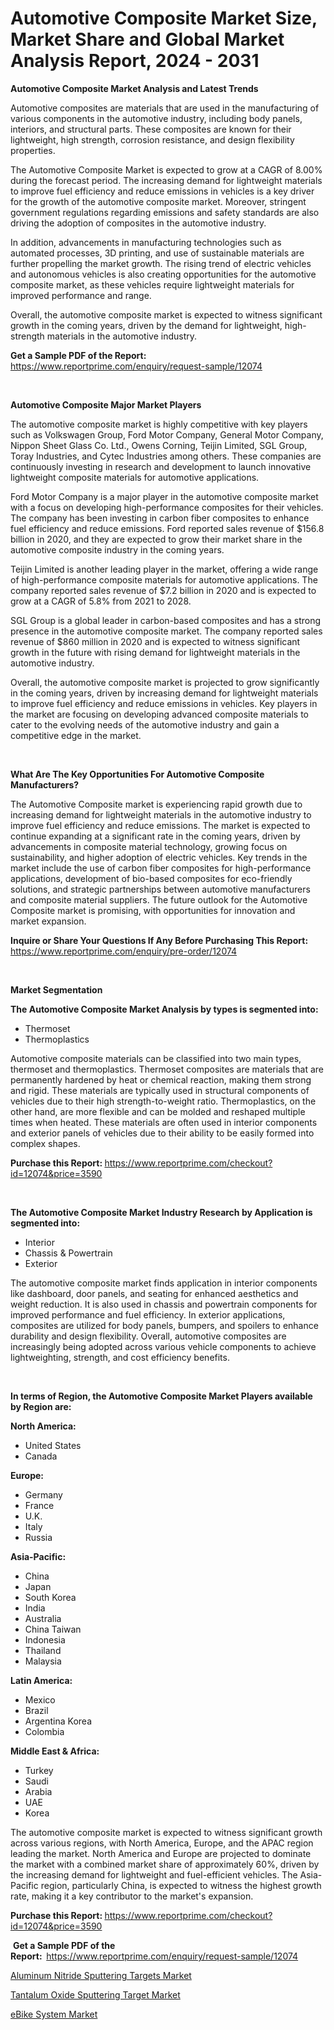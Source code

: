 <p><h1>Automotive Composite Market Size, Market Share and Global Market Analysis Report, 2024 - 2031</h1></p><p><strong>Automotive Composite Market Analysis and Latest Trends</strong></p>
<p><p>Automotive composites are materials that are used in the manufacturing of various components in the automotive industry, including body panels, interiors, and structural parts. These composites are known for their lightweight, high strength, corrosion resistance, and design flexibility properties.</p><p>The Automotive Composite Market is expected to grow at a CAGR of 8.00% during the forecast period. The increasing demand for lightweight materials to improve fuel efficiency and reduce emissions in vehicles is a key driver for the growth of the automotive composite market. Moreover, stringent government regulations regarding emissions and safety standards are also driving the adoption of composites in the automotive industry.</p><p>In addition, advancements in manufacturing technologies such as automated processes, 3D printing, and use of sustainable materials are further propelling the market growth. The rising trend of electric vehicles and autonomous vehicles is also creating opportunities for the automotive composite market, as these vehicles require lightweight materials for improved performance and range.</p><p>Overall, the automotive composite market is expected to witness significant growth in the coming years, driven by the demand for lightweight, high-strength materials in the automotive industry.</p></p>
<p><strong>Get a Sample PDF of the Report:&nbsp;</strong> <a href="https://www.reportprime.com/enquiry/request-sample/12074">https://www.reportprime.com/enquiry/request-sample/12074</a></p>
<p>&nbsp;</p>
<p><strong>Automotive Composite Major Market Players</strong></p>
<p><p>The automotive composite market is highly competitive with key players such as Volkswagen Group, Ford Motor Company, General Motor Company, Nippon Sheet Glass Co. Ltd., Owens Corning, Teijin Limited, SGL Group, Toray Industries, and Cytec Industries among others. These companies are continuously investing in research and development to launch innovative lightweight composite materials for automotive applications.</p><p>Ford Motor Company is a major player in the automotive composite market with a focus on developing high-performance composites for their vehicles. The company has been investing in carbon fiber composites to enhance fuel efficiency and reduce emissions. Ford reported sales revenue of $156.8 billion in 2020, and they are expected to grow their market share in the automotive composite industry in the coming years.</p><p>Teijin Limited is another leading player in the market, offering a wide range of high-performance composite materials for automotive applications. The company reported sales revenue of $7.2 billion in 2020 and is expected to grow at a CAGR of 5.8% from 2021 to 2028.</p><p>SGL Group is a global leader in carbon-based composites and has a strong presence in the automotive composite market. The company reported sales revenue of $860 million in 2020 and is expected to witness significant growth in the future with rising demand for lightweight materials in the automotive industry.</p><p>Overall, the automotive composite market is projected to grow significantly in the coming years, driven by increasing demand for lightweight materials to improve fuel efficiency and reduce emissions in vehicles. Key players in the market are focusing on developing advanced composite materials to cater to the evolving needs of the automotive industry and gain a competitive edge in the market.</p></p>
<p>&nbsp;</p>
<p><strong>What Are The Key Opportunities For Automotive Composite Manufacturers?</strong></p>
<p><p>The Automotive Composite market is experiencing rapid growth due to increasing demand for lightweight materials in the automotive industry to improve fuel efficiency and reduce emissions. The market is expected to continue expanding at a significant rate in the coming years, driven by advancements in composite material technology, growing focus on sustainability, and higher adoption of electric vehicles. Key trends in the market include the use of carbon fiber composites for high-performance applications, development of bio-based composites for eco-friendly solutions, and strategic partnerships between automotive manufacturers and composite material suppliers. The future outlook for the Automotive Composite market is promising, with opportunities for innovation and market expansion.</p></p>
<p><strong>Inquire or Share Your Questions If Any Before Purchasing This Report:</strong> <a href="https://www.reportprime.com/enquiry/pre-order/12074">https://www.reportprime.com/enquiry/pre-order/12074</a></p>
<p>&nbsp;</p>
<p><strong>Market Segmentation</strong></p>
<p><strong>The Automotive Composite Market Analysis by types is segmented into:</strong></p>
<p><ul><li>Thermoset</li><li>Thermoplastics</li></ul></p>
<p><p>Automotive composite materials can be classified into two main types, thermoset and thermoplastics. Thermoset composites are materials that are permanently hardened by heat or chemical reaction, making them strong and rigid. These materials are typically used in structural components of vehicles due to their high strength-to-weight ratio. Thermoplastics, on the other hand, are more flexible and can be molded and reshaped multiple times when heated. These materials are often used in interior components and exterior panels of vehicles due to their ability to be easily formed into complex shapes.</p></p>
<p><strong>Purchase this Report:&nbsp;</strong><a href="https://www.reportprime.com/checkout?id=12074&price=3590">https://www.reportprime.com/checkout?id=12074&price=3590</a></p>
<p>&nbsp;</p>
<p><strong>The Automotive Composite Market Industry Research by Application is segmented into:</strong></p>
<p><ul><li>Interior</li><li>Chassis & Powertrain</li><li>Exterior</li></ul></p>
<p><p>The automotive composite market finds application in interior components like dashboard, door panels, and seating for enhanced aesthetics and weight reduction. It is also used in chassis and powertrain components for improved performance and fuel efficiency. In exterior applications, composites are utilized for body panels, bumpers, and spoilers to enhance durability and design flexibility. Overall, automotive composites are increasingly being adopted across various vehicle components to achieve lightweighting, strength, and cost efficiency benefits.</p></p>
<p>&nbsp;</p>
<p><strong>In terms of Region, the Automotive Composite Market Players available by Region are:</strong></p>
<p>
    <p> <strong> North America: </strong>
        <ul>
            <li>United States</li>
            <li>Canada</li>
        </ul>
        </p> 
    <p> <strong> Europe: </strong>
        <ul>
            <li>Germany</li>
            <li>France</li>
            <li>U.K.</li>
            <li>Italy</li>
            <li>Russia</li>
        </ul>
        </p> 
    <p> <strong> Asia-Pacific: </strong>
        <ul>
            <li>China</li>
            <li>Japan</li>
            <li>South Korea</li>
            <li>India</li>
            <li>Australia</li>
            <li>China Taiwan</li>
            <li>Indonesia</li>
            <li>Thailand</li>
            <li>Malaysia</li>
        </ul>
        </p> 
    <p> <strong> Latin America: </strong>
        <ul>
            <li>Mexico</li>
            <li>Brazil</li>
            <li>Argentina Korea</li>
            <li>Colombia</li>
        </ul>
        </p> 
    <p> <strong> Middle East & Africa: </strong>
        <ul>
            <li>Turkey</li>
            <li>Saudi</li>
            <li>Arabia</li>
            <li>UAE</li>
            <li>Korea</li>
        </ul>
    </p>
    </p>
<p><p>The automotive composite market is expected to witness significant growth across various regions, with North America, Europe, and the APAC region leading the market. North America and Europe are projected to dominate the market with a combined market share of approximately 60%, driven by the increasing demand for lightweight and fuel-efficient vehicles. The Asia-Pacific region, particularly China, is expected to witness the highest growth rate, making it a key contributor to the market's expansion.</p></p>
<p><strong>Purchase this Report: </strong><a href="https://www.reportprime.com/checkout?id=12074&price=3590">https://www.reportprime.com/checkout?id=12074&price=3590</a></p>
<p>&nbsp;<strong>Get a Sample PDF of the Report:&nbsp;&nbsp;</strong><a href="https://www.reportprime.com/enquiry/request-sample/12074">https://www.reportprime.com/enquiry/request-sample/12074</a></p>
<p><strong></strong></p>
<p><p><a href="https://view.publitas.com/reportprime-1/global-aluminum-nitride-sputtering-targets-market-size-and-market-trends-insights-and-projections-from-2023-to-2030/">Aluminum Nitride Sputtering Targets Market</a></p><p><a href="https://view.publitas.com/reportprime-1/tantalum-oxide-sputtering-target-market-size-evaluating-its-market-trends-growth-and-projections-2023-2030/">Tantalum Oxide Sputtering Target Market</a></p><p><a href="https://view.publitas.com/reportprime-1/global-ebike-system-market-size-and-market-trends-insights-and-projections-from-2023-to-2030/">eBike System Market</a></p></p>